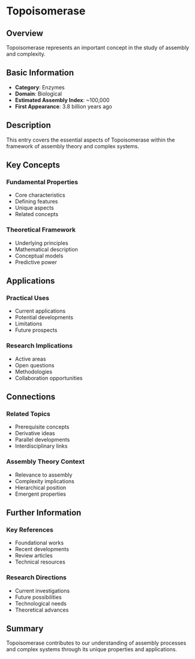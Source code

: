 # Topoisomerase

## Overview

Topoisomerase represents an important concept in the study of assembly and complexity.

## Basic Information

- **Category**: Enzymes
- **Domain**: Biological
- **Estimated Assembly Index**: ~100,000
- **First Appearance**: 3.8 billion years ago

## Description

This entry covers the essential aspects of Topoisomerase within the framework of assembly theory and complex systems.

## Key Concepts

### Fundamental Properties
- Core characteristics
- Defining features
- Unique aspects
- Related concepts

### Theoretical Framework
- Underlying principles
- Mathematical description
- Conceptual models
- Predictive power

## Applications

### Practical Uses
- Current applications
- Potential developments
- Limitations
- Future prospects

### Research Implications
- Active areas
- Open questions
- Methodologies
- Collaboration opportunities

## Connections

### Related Topics
- Prerequisite concepts
- Derivative ideas
- Parallel developments
- Interdisciplinary links

### Assembly Theory Context
- Relevance to assembly
- Complexity implications
- Hierarchical position
- Emergent properties

## Further Information

### Key References
- Foundational works
- Recent developments
- Review articles
- Technical resources

### Research Directions
- Current investigations
- Future possibilities
- Technological needs
- Theoretical advances

## Summary

Topoisomerase contributes to our understanding of assembly processes and complex systems through its unique properties and applications.
